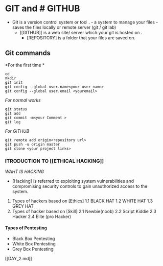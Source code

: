 # GIT and # GITHUB 
 - Git is a version control system or tool .
       - a system to manage your files
       - saves the files locally or remote server (git / git lab)
    - [[GITHUB]] is a web site/ server which your git is hosted on .
        - [REPOSITORY]  is a folder that your files are saved on. 
## Git commands
*For the first time *
```git
cd
mkdir
git init
git config --global user.name<your user name>
git config --global user.email <youremail>
```
*For normal works*
```git
git status 
git add
git commit -m<your Comment >
git log
```
*For GITHUB*
```GIT 
git remote add origin<repository url>
git push -u origin master
git clone <your project links> 
```
### ITRODUCTION TO [[ETHICAL HACKING]]

*WAHT IS HACKING*
- [Hacking] is referred to exploiting system vulnerabilities
and compromising security controls to gain unauthorized
access to the system.
1.   Types of hackers based on [Ethics]
	1.1   BLACK HAT 
	1.2 WHITE HAT
	1.3 GREY HAT 
2. Types of hacker based on [Skill]
	2.1  Newbie(noob)
	2.2 Script Kiddie
	2.3 Hacker
	2.4 Elite (pro Hacker)
#### Types of Pentesting

- Black Box Pentesting
- White Box Pentesting
- Grey Box Pentesting

[[DAY_2.md]]



